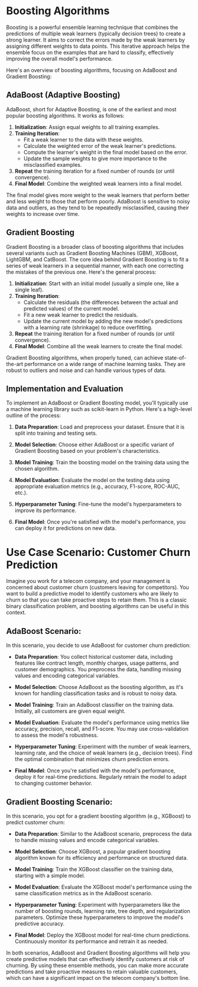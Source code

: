 # Boosting Algorithms

Boosting is a powerful ensemble learning technique that combines the predictions of multiple weak learners (typically decision trees) to create a strong learner. It aims to correct the errors made by the weak learners by assigning different weights to data points. This iterative approach helps the ensemble focus on the examples that are hard to classify, effectively improving the overall model's performance.

Here's an overview of boosting algorithms, focusing on AdaBoost and Gradient Boosting:

## AdaBoost (Adaptive Boosting)

AdaBoost, short for Adaptive Boosting, is one of the earliest and most popular boosting algorithms. It works as follows:

1. **Initialization**: Assign equal weights to all training examples.
2. **Training Iteration**:
   - Fit a weak learner to the data with these weights.
   - Calculate the weighted error of the weak learner's predictions.
   - Compute the learner's weight in the final model based on the error.
   - Update the sample weights to give more importance to the misclassified examples.
3. **Repeat** the training iteration for a fixed number of rounds (or until convergence).
4. **Final Model**: Combine the weighted weak learners into a final model.

The final model gives more weight to the weak learners that perform better and less weight to those that perform poorly. AdaBoost is sensitive to noisy data and outliers, as they tend to be repeatedly misclassified, causing their weights to increase over time.

## Gradient Boosting

Gradient Boosting is a broader class of boosting algorithms that includes several variants such as Gradient Boosting Machines (GBM), XGBoost, LightGBM, and CatBoost. The core idea behind Gradient Boosting is to fit a series of weak learners in a sequential manner, with each one correcting the mistakes of the previous one. Here's the general process:

1. **Initialization**: Start with an initial model (usually a simple one, like a single leaf).
2. **Training Iteration**:
   - Calculate the residuals (the differences between the actual and predicted values) of the current model.
   - Fit a new weak learner to predict the residuals.
   - Update the current model by adding the new model's predictions with a learning rate (shrinkage) to reduce overfitting.
3. **Repeat** the training iteration for a fixed number of rounds (or until convergence).
4. **Final Model**: Combine all the weak learners to create the final model.

Gradient Boosting algorithms, when properly tuned, can achieve state-of-the-art performance on a wide range of machine learning tasks. They are robust to outliers and noise and can handle various types of data.

## Implementation and Evaluation

To implement an AdaBoost or Gradient Boosting model, you'll typically use a machine learning library such as scikit-learn in Python. Here's a high-level outline of the process:

1. **Data Preparation**: Load and preprocess your dataset. Ensure that it is split into training and testing sets.

2. **Model Selection**: Choose either AdaBoost or a specific variant of Gradient Boosting based on your problem's characteristics.

3. **Model Training**: Train the boosting model on the training data using the chosen algorithm.

4. **Model Evaluation**: Evaluate the model on the testing data using appropriate evaluation metrics (e.g., accuracy, F1-score, ROC-AUC, etc.).

5. **Hyperparameter Tuning**: Fine-tune the model's hyperparameters to improve its performance.

6. **Final Model**: Once you're satisfied with the model's performance, you can deploy it for predictions on new data.

# Use Case Scenario: Customer Churn Prediction

Imagine you work for a telecom company, and your management is concerned about customer churn (customers leaving for competitors). You want to build a predictive model to identify customers who are likely to churn so that you can take proactive steps to retain them. This is a classic binary classification problem, and boosting algorithms can be useful in this context.

## AdaBoost Scenario:

In this scenario, you decide to use AdaBoost for customer churn prediction:

- **Data Preparation**: You collect historical customer data, including features like contract length, monthly charges, usage patterns, and customer demographics. You preprocess the data, handling missing values and encoding categorical variables.

- **Model Selection**: Choose AdaBoost as the boosting algorithm, as it's known for handling classification tasks and is robust to noisy data.

- **Model Training**: Train an AdaBoost classifier on the training data. Initially, all customers are given equal weight.

- **Model Evaluation**: Evaluate the model's performance using metrics like accuracy, precision, recall, and F1-score. You may use cross-validation to assess the model's robustness.

- **Hyperparameter Tuning**: Experiment with the number of weak learners, learning rate, and the choice of weak learners (e.g., decision trees). Find the optimal combination that minimizes churn prediction errors.

- **Final Model**: Once you're satisfied with the model's performance, deploy it for real-time predictions. Regularly retrain the model to adapt to changing customer behavior.

## Gradient Boosting Scenario:

In this scenario, you opt for a gradient boosting algorithm (e.g., XGBoost) to predict customer churn:

- **Data Preparation**: Similar to the AdaBoost scenario, preprocess the data to handle missing values and encode categorical variables.

- **Model Selection**: Choose XGBoost, a popular gradient boosting algorithm known for its efficiency and performance on structured data.

- **Model Training**: Train the XGBoost classifier on the training data, starting with a simple model.

- **Model Evaluation**: Evaluate the XGBoost model's performance using the same classification metrics as in the AdaBoost scenario.

- **Hyperparameter Tuning**: Experiment with hyperparameters like the number of boosting rounds, learning rate, tree depth, and regularization parameters. Optimize these hyperparameters to improve the model's predictive accuracy.

- **Final Model**: Deploy the XGBoost model for real-time churn predictions. Continuously monitor its performance and retrain it as needed.

In both scenarios, AdaBoost and Gradient Boosting algorithms will help you create predictive models that can effectively identify customers at risk of churning. By using these ensemble methods, you can make more accurate predictions and take proactive measures to retain valuable customers, which can have a significant impact on the telecom company's bottom line.


